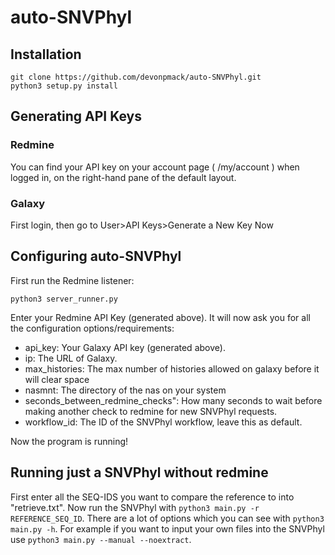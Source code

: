 # auto-SNVPhyl
## Installation
```console
git clone https://github.com/devonpmack/auto-SNVPhyl.git
python3 setup.py install
```
## Generating API Keys
### Redmine
You can find your API key on your account page ( /my/account ) when logged in, on the right-hand pane of the default layout.
### Galaxy
First login, then go to User>API Keys>Generate a New Key Now

## Configuring auto-SNVPhyl
First run the Redmine listener:
```console
python3 server_runner.py
```
Enter your Redmine API Key (generated above).
It will now ask you for all the configuration options/requirements:
- api_key: Your Galaxy API key (generated above).
- ip: The URL of Galaxy.
- max_histories: The max number of histories allowed on galaxy before it will clear space
- nasmnt: The directory of the nas on your system
- seconds_between_redmine_checks": How many seconds to wait before making another check to redmine for new SNVPhyl requests.
- workflow_id: The ID of the SNVPhyl workflow, leave this as default.

Now the program is running!

## Running just a SNVPhyl without redmine
First enter all the SEQ-IDS you want to compare the reference to into "retrieve.txt". Now run the SNVPhyl with `python3 main.py -r REFERENCE_SEQ_ID`. There are a lot of options which you can see with `python3 main.py -h`. For example if you want to input your own files into the SNVPhyl use `python3 main.py --manual --noextract`.
